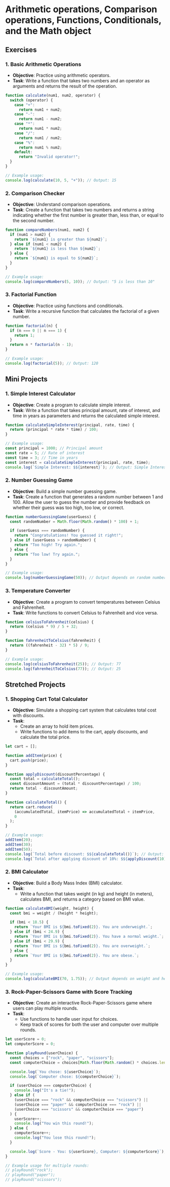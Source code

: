 # Arithmetic operations, Comparison operations, Functions, Conditionals, and the Math object

## Exercises

### 1. Basic Arithmetic Operations

- **Objective**: Practice using arithmetic operators.
- **Task**: Write a function that takes two numbers and an operator as arguments and returns the result of the operation.

```javascript
function calculate(num1, num2, operator) {
  switch (operator) {
    case "+":
      return num1 + num2;
    case "-":
      return num1 - num2;
    case "*":
      return num1 * num2;
    case "/":
      return num1 / num2;
    case "%":
      return num1 % num2;
    default:
      return "Invalid operator!";
  }
}

// Example usage:
console.log(calculate(10, 5, "+")); // Output: 15
```

### 2. Comparison Checker

- **Objective**: Understand comparison operations.
- **Task**: Create a function that takes two numbers and returns a string indicating whether the first number is greater than, less than, or equal to the second number.

```javascript
function compareNumbers(num1, num2) {
  if (num1 > num2) {
    return `${num1} is greater than ${num2}`;
  } else if (num1 < num2) {
    return `${num1} is less than ${num2}`;
  } else {
    return `${num1} is equal to ${num2}`;
  }
}

// Example usage:
console.log(compareNumbers(5, 10)); // Output: "5 is less than 10"
```

### 3. Factorial Function

- **Objective**: Practice using functions and conditionals.
- **Task**: Write a recursive function that calculates the factorial of a given number.

```javascript
function factorial(n) {
  if (n === 0 || n === 1) {
    return 1;
  }
  return n * factorial(n - 1);
}

// Example usage:
console.log(factorial(5)); // Output: 120
```

## Mini Projects

### 1. Simple Interest Calculator

- **Objective**: Create a program to calculate simple interest.
- **Task**: Write a function that takes principal amount, rate of interest, and time in years as parameters and returns the calculated simple interest.

```javascript
function calculateSimpleInterest(principal, rate, time) {
  return (principal * rate * time) / 100;
}

// Example usage:
const principal = 1000; // Principal amount
const rate = 5; // Rate of interest
const time = 3; // Time in years
const interest = calculateSimpleInterest(principal, rate, time);
console.log(`Simple Interest: $${interest}`); // Output: Simple Interest: $150
```

### 2. Number Guessing Game

- **Objective**: Build a simple number guessing game.
- **Task**: Create a function that generates a random number between 1 and 100. Allow the user to guess the number and provide feedback on whether their guess was too high, too low, or correct.

```javascript
function numberGuessingGame(userGuess) {
  const randomNumber = Math.floor(Math.random() * 100) + 1;

  if (userGuess === randomNumber) {
    return "Congratulations! You guessed it right!";
  } else if (userGuess > randomNumber) {
    return "Too high! Try again.";
  } else {
    return "Too low! Try again.";
  }
}

// Example usage:
console.log(numberGuessingGame(50)); // Output depends on random number generated
```

### 3. Temperature Converter

- **Objective**: Create a program to convert temperatures between Celsius and Fahrenheit.
- **Task**: Write functions to convert Celsius to Fahrenheit and vice versa.

```javascript
function celsiusToFahrenheit(celsius) {
  return (celsius * 9) / 5 + 32;
}

function fahrenheitToCelsius(fahrenheit) {
  return ((fahrenheit - 32) * 5) / 9;
}

// Example usage:
console.log(celsiusToFahrenheit(25)); // Output: 77
console.log(fahrenheitToCelsius(77)); // Output: 25
```

## Stretched Projects

### 1. Shopping Cart Total Calculator

- **Objective**: Simulate a shopping cart system that calculates total cost with discounts.
- **Task**:
  - Create an array to hold item prices.
  - Write functions to add items to the cart, apply discounts, and calculate the total price.

```javascript
let cart = [];

function addItem(price) {
  cart.push(price);
}

function applyDiscount(discountPercentage) {
  const total = calculateTotal();
  const discountAmount = (total * discountPercentage) / 100;
  return total - discountAmount;
}

function calculateTotal() {
  return cart.reduce(
    (accumulatedTotal, itemPrice) => accumulatedTotal + itemPrice,
    0
  );
}

// Example usage:
addItem(20);
addItem(30);
addItem(50);
console.log(`Total before discount: $${calculateTotal()}`); // Output: Total before discount: $100
console.log(`Total after applying discount of 10%: $${applyDiscount(10)}`); // Output depends on discount applied
```

### 2. BMI Calculator

- **Objective**: Build a Body Mass Index (BMI) calculator.
- **Task**:
  - Write a function that takes weight (in kg) and height (in meters), calculates BMI, and returns a category based on BMI value.

```javascript
function calculateBMI(weight, height) {
  const bmi = weight / (height * height);

  if (bmi < 18.5) {
    return `Your BMI is ${bmi.toFixed(2)}. You are underweight.`;
  } else if (bmi < 24.9) {
    return `Your BMI is ${bmi.toFixed(2)}. You have a normal weight.`;
  } else if (bmi < 29.9) {
    return `Your BMI is ${bmi.toFixed(2)}. You are overweight.`;
  } else {
    return `Your BMI is ${bmi.toFixed(2)}. You are obese.`;
  }
}

// Example usage:
console.log(calculateBMI(70, 1.75)); // Output depends on weight and height provided
```

### 3. Rock-Paper-Scissors Game with Score Tracking

- **Objective**: Create an interactive Rock-Paper-Scissors game where users can play multiple rounds.
- **Task**:
  - Use functions to handle user input for choices.
  - Keep track of scores for both the user and computer over multiple rounds.

```javascript
let userScore = 0;
let computerScore = 0;

function playRound(userChoice) {
  const choices = ["rock", "paper", "scissors"];
  const computerChoice = choices[Math.floor(Math.random() * choices.length)];

  console.log(`You chose: ${userChoice}`);
  console.log(`Computer chose: ${computerChoice}`);

  if (userChoice === computerChoice) {
    console.log("It's a tie!");
  } else if (
    (userChoice === "rock" && computerChoice === "scissors") ||
    (userChoice === "paper" && computerChoice === "rock") ||
    (userChoice === "scissors" && computerChoice === "paper")
  ) {
    userScore++;
    console.log("You win this round!");
  } else {
    computerScore++;
    console.log("You lose this round!");
  }

  console.log(`Score - You: ${userScore}, Computer: ${computerScore}`);
}

// Example usage for multiple rounds:
// playRound("rock");
// playRound("paper");
// playRound("scissors");
```
